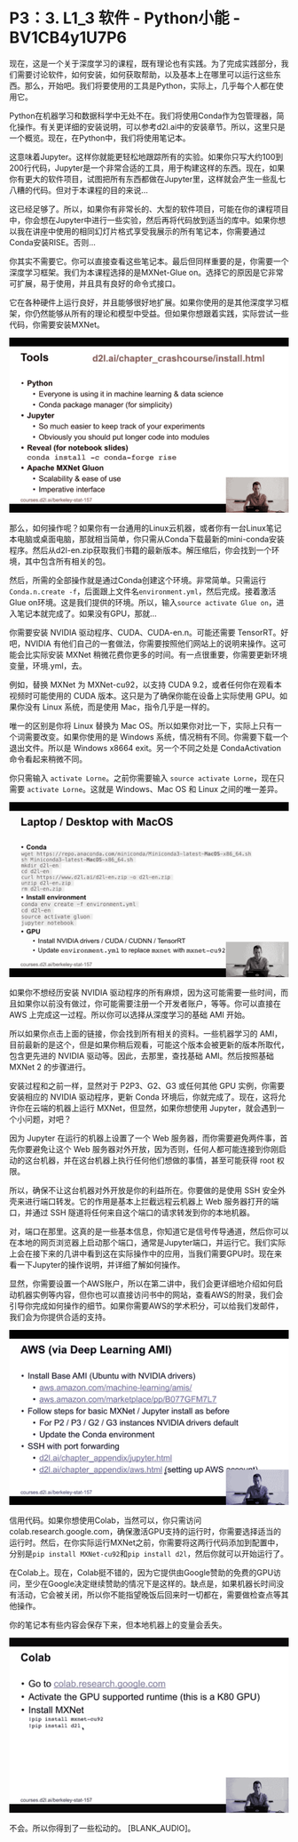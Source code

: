 # P3：3. L1_3 软件 - Python小能 - BV1CB4y1U7P6

现在，这是一个关于深度学习的课程，既有理论也有实践。为了完成实践部分，我们需要讨论软件，如何安装，如何获取帮助，以及基本上在哪里可以运行这些东西。那么，开始吧。我们将要使用的工具是Python，实际上，几乎每个人都在使用它。

Python在机器学习和数据科学中无处不在。我们将使用Conda作为包管理器，简化操作。有关更详细的安装说明，可以参考d2l.ai中的安装章节。所以，这里只是一个概览。现在，在Python中，我们将使用笔记本。

这意味着Jupyter。这样你就能更轻松地跟踪所有的实验。如果你只写大约100到200行代码，Jupyter是一个非常合适的工具，用于构建这样的东西。现在，如果你有更大的软件项目，试图把所有东西都做在Jupyter里，这样就会产生一些乱七八糟的代码。但对于本课程的目的来说…

这已经足够了。所以，如果你有非常长的、大型的软件项目，可能在你的课程项目中，你会想在Jupyter中进行一些实验，然后再将代码放到适当的库中。如果你想以我在讲座中使用的相同幻灯片格式享受我展示的所有笔记本，你需要通过Conda安装RISE。否则…

你其实不需要它。你可以直接查看这些笔记本。最后但同样重要的是，你需要一个深度学习框架。我们为本课程选择的是MXNet-Glue on。选择它的原因是它非常可扩展，易于使用，并且具有良好的命令式接口。

它在各种硬件上运行良好，并且能够很好地扩展。如果你使用的是其他深度学习框架，你仍然能够从所有的理论和模型中受益。但如果你想跟着实践，实际尝试一些代码，你需要安装MXNet。

![](img/007fdf61da7a2bab43bace2ce1cd3a03_1.png)

那么，如何操作呢？如果你有一台通用的Linux云机器，或者你有一台Linux笔记本电脑或桌面电脑，那就相当简单，你只需从Conda下载最新的mini-conda安装程序。然后从d2l-en.zip获取我们书籍的最新版本。解压缩后，你会找到一个环境，其中包含所有相关的包。

然后，所需的全部操作就是通过Conda创建这个环境。非常简单。只需运行`Conda.n.create -f`，后面跟上文件名`environment.yml`，然后完成。接着激活Glue on环境。这是我们提供的环境。所以，输入`source activate Glue on`，进入笔记本就完成了。如果没有GPU，那就…

你需要安装 NVIDIA 驱动程序、CUDA、CUDA-en.n。可能还需要 TensorRT。好吧，NVIDIA 有他们自己的一套做法，你需要按照他们网站上的说明来操作。这可能会比实际安装 MXNet 稍微花费你更多的时间。有一点很重要，你需要更新环境变量，环境.yml，去。

例如，替换 MXNet 为 MXNet-cu92，以支持 CUDA 9.2，或者任何你在观看本视频时可能使用的 CUDA 版本。这只是为了确保你能在设备上实际使用 GPU。如果你没有 Linux 系统，而是使用 Mac，指令几乎是一样的。

唯一的区别是你将 Linux 替换为 Mac OS。所以如果你对比一下，实际上只有一个词需要改变。如果你使用的是 Windows 系统，情况稍有不同。你需要下载一个退出文件。所以是 Windows x8664 exit。另一个不同之处是 CondaActivation 命令看起来稍微不同。

你只需输入 `activate Lorne`。之前你需要输入 `source activate Lorne`，现在只需要 `activate Lorne`。这就是 Windows、Mac OS 和 Linux 之间的唯一差异。

![](img/007fdf61da7a2bab43bace2ce1cd3a03_3.png)

如果你不想经历安装 NVIDIA 驱动程序的所有麻烦，因为这可能需要一些时间，而且如果你以前没有做过，你可能需要注册一个开发者账户，等等。你可以直接在 AWS 上完成这一过程。所以你可以选择从深度学习的基础 AMI 开始。

所以如果你点击上面的链接，你会找到所有相关的资料。一些机器学习的 AMI，目前最新的是这个，但是如果你稍后观看，可能这个版本会被更新的版本所取代，包含更先进的 NVIDIA 驱动等。因此，去那里，查找基础 AMI。然后按照基础 MXNet 2 的步骤进行。

安装过程和之前一样，显然对于 P2P3、G2、G3 或任何其他 GPU 实例，你需要安装相应的 NVIDIA 驱动程序，更新 Conda 环境后，你就完成了。现在，这将允许你在云端的机器上运行 MXNet，但显然，如果你想使用 Jupyter，就会遇到一个小问题，对吧？

因为 Jupyter 在运行的机器上设置了一个 Web 服务器，而你需要避免两件事，首先你要避免让这个 Web 服务器对外开放，因为否则，任何人都可能连接到你刚启动的这台机器，并在这台机器上执行任何他们想做的事情，甚至可能获得 root 权限。

所以，确保不让这台机器对外开放是你的利益所在。你要做的是使用 SSH 安全外壳来进行端口转发。它的作用是基本上拦截远程云机器上 Web 服务器打开的端口，并通过 SSH 隧道将任何来自这个端口的请求转发到你的本地机器。

对，端口在那里。这真的是一些基本信息，你知道它是信号传导通道，然后你可以在本地的网页浏览器上启动那个端口，通常是Jupyter端口，并运行它。我们实际上会在接下来的几讲中看到这在实际操作中的应用，当我们需要GPU时。现在来看一下Jupyter的操作说明，并详细了解如何操作。

显然，你需要设置一个AWS账户，所以在第二讲中，我们会更详细地介绍如何启动机器实例等内容，但你也可以直接访问书中的网站，查看AWS的附录，我们会引导你完成如何操作的细节。如果你需要AWS的学术积分，可以给我们发邮件，我们会为你提供合适的支持。

![](img/007fdf61da7a2bab43bace2ce1cd3a03_5.png)

信用代码。如果你想使用Colab，当然可以，你只需访问colab.research.google.com，确保激活GPU支持的运行时，你需要选择适当的运行时。然后，在你实际运行MXNet之前，你需要将这两行代码添加到配置中，分别是`pip install MXNet-cu92`和`pip install d2l`，然后你就可以开始运行了。

在Colab上。现在，Colab挺不错的，因为它提供由Google赞助的免费的GPU访问，至少在Google决定继续赞助的情况下是这样的。缺点是，如果机器长时间没有活动，它会被关闭，所以你不能指望晚饭后回来时一切都在，需要做检查点等其他操作。

你的笔记本有些内容会保存下来，但本地机器上的变量会丢失。

![](img/007fdf61da7a2bab43bace2ce1cd3a03_7.png)

不会。所以你得到了一些松动的。 [BLANK_AUDIO]。
